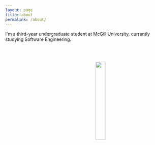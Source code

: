 ```yaml
---
layout: page
title: about
permalink: /about/
---
```


I'm a third-year undergraduate student at McGill University, currently studying Software Engineering.

<br>
<br>

<p align="right">
    <img src ="{{site.baseurl}}/assets/images/me-circle.png" style="display: block; margin-left: auto; margin-right: auto; width:25%;"/>
</p>
